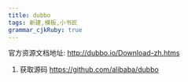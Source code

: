 ```yaml
---
title: dubbo
tags: 新建,模板,小书匠
grammar_cjkRuby: true
---
```



官方资源文档地址:
http://dubbo.io/Download-zh.htms

1. 获取源码
https://github.com/alibaba/dubbo

